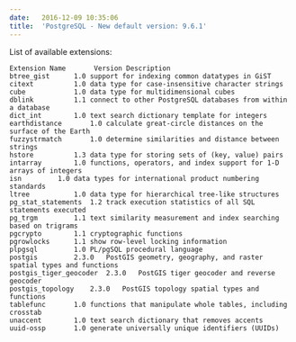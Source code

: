 ```yaml
---
date:	2016-12-09 10:35:06
title:	'PostgreSQL - New default version: 9.6.1'
---
```


List of available extensions:

<pre><code>Extension Name		Version	Description
btree_gist		1.0	support for indexing common datatypes in GiST
citext			1.0	data type for case-insensitive character strings
cube			1.0	data type for multidimensional cubes
dblink			1.1	connect to other PostgreSQL databases from within a database
dict_int		1.0	text search dictionary template for integers
earthdistance		1.0	calculate great-circle distances on the surface of the Earth
fuzzystrmatch		1.0	determine similarities and distance between strings
hstore			1.3	data type for storing sets of (key, value) pairs
intarray		1.0	functions, operators, and index support for 1-D arrays of integers
isn			1.0	data types for international product numbering standards
ltree			1.0	data type for hierarchical tree-like structures
pg_stat_statements	1.2	track execution statistics of all SQL statements executed
pg_trgm			1.1	text similarity measurement and index searching based on trigrams
pgcrypto		1.1	cryptographic functions
pgrowlocks		1.1	show row-level locking information
plpgsql			1.0	PL/pgSQL procedural language
postgis			2.3.0	PostGIS geometry, geography, and raster spatial types and functions
postgis_tiger_geocoder	2.3.0	PostGIS tiger geocoder and reverse geocoder
postgis_topology	2.3.0	PostGIS topology spatial types and functions
tablefunc		1.0	functions that manipulate whole tables, including crosstab
unaccent		1.0	text search dictionary that removes accents
uuid-ossp		1.0	generate universally unique identifiers (UUIDs)</pre></code>
